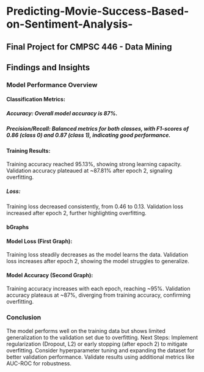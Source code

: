 # Predicting-Movie-Success-Based-on-Sentiment-Analysis-

  ## Final Project for CMPSC 446 - Data Mining
  
## Findings and Insights

### Model Performance Overview

#### Classification Metrics:

##### Accuracy: Overall model accuracy is 87%.

##### Precision/Recall: Balanced metrics for both classes, with F1-scores of 0.86 (class 0) and 0.87 (class 1), indicating good performance.

#### Training Results:

Training accuracy reached 95.13%, showing strong learning capacity.
Validation accuracy plateaued at ~87.81% after epoch 2, signaling overfitting.

##### Loss:
Training loss decreased consistently, from 0.46 to 0.13.
Validation loss increased after epoch 2, further highlighting overfitting.

#### bGraphs

#### Model Loss (First Graph):

Training loss steadily decreases as the model learns the data.
Validation loss increases after epoch 2, showing the model struggles to generalize.

#### Model Accuracy (Second Graph):
Training accuracy increases with each epoch, reaching ~95%.
Validation accuracy plateaus at ~87%, diverging from training accuracy, confirming overfitting.

### Conclusion
The model performs well on the training data but shows limited generalization to the validation set due to overfitting.
Next Steps:
Implement regularization (Dropout, L2) or early stopping (after epoch 2) to mitigate overfitting.
Consider hyperparameter tuning and expanding the dataset for better validation performance.
Validate results using additional metrics like AUC-ROC for robustness.
